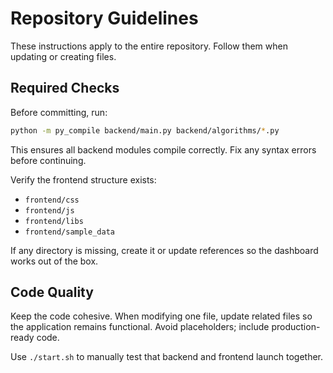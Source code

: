# Repository Guidelines

These instructions apply to the entire repository. Follow them when updating or creating files.

## Required Checks

Before committing, run:

```bash
python -m py_compile backend/main.py backend/algorithms/*.py
```

This ensures all backend modules compile correctly. Fix any syntax errors before continuing.

Verify the frontend structure exists:

- `frontend/css`
- `frontend/js`
- `frontend/libs`
- `frontend/sample_data`

If any directory is missing, create it or update references so the dashboard works out of the box.

## Code Quality

Keep the code cohesive. When modifying one file, update related files so the application remains functional. Avoid placeholders; include production-ready code.

Use `./start.sh` to manually test that backend and frontend launch together.
